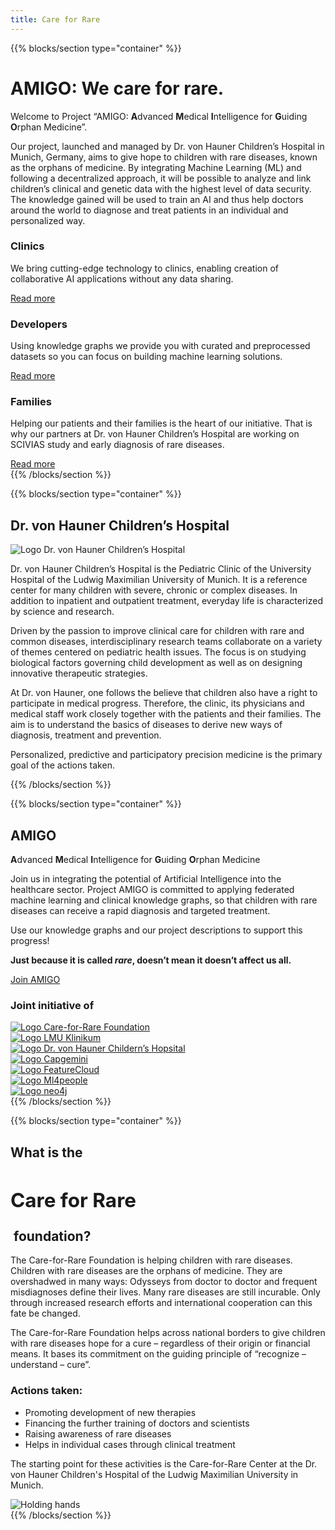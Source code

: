 ```yaml
---
title: Care for Rare
---
```


{{% blocks/section type="container" %}}
<div class="mb-4">
<div class="d-inline-flex -bg-primary p-2 rounded">
<h1 class="-text-white display-5 fw-bold m-0">AMIGO: We care for rare.</h1>
</div>
</div>

<p class="lead">
Welcome to Project “AMIGO: <strong>A</strong>dvanced <strong>M</strong>edical <strong>I</strong>ntelligence for <strong>G</strong>uiding <strong>O</strong>rphan Medicine”.
</p>
<p class="mb-4">
Our project, launched and managed by Dr. von Hauner Children’s Hospital in Munich, Germany, aims to give hope to children with rare diseases, known as the orphans of medicine. By integrating Machine Learning (ML) and following a decentralized approach, it will be possible to analyze and link children’s clinical and genetic data with the highest level of data security. The knowledge gained will be used to train an AI and thus help doctors around the world to diagnose and treat patients in an individual and personalized way.
</p>

<div class="row row-cols-1 row-cols-md-3 g-4 p-0">
<div class="col">
<div class="card h-100">
<div class="card-body">
<div class="d-flex pb-2">
<div class="flex-grow-1"><h3 class="card-title">Clinics</h3></div>
<div><i class="fa-regular fa-hospital fa-2xl"></i></div>
</div>
<p class="card-text">
We bring cutting-edge technology to clinics, enabling creation of collaborative AI applications without any data sharing.
</p>
</div>
<div class="card-footer bg-white border-0 mb-2">
<a href="./docs/clinics" class="btn btn-light">Read more</a>
</div>
</div>
</div>
<div class="col">
<div class="card h-100">
<div class="card-body">
<div class="d-flex pb-2">
<div class="flex-grow-1"><h3 class="card-title">Developers</h3></div>
<div><i class="fa-regular fa-code fa-2xl"></i></div>
</div>
<p class="card-text flex-grow-1">Using knowledge graphs we provide you with curated and preprocessed datasets so you can focus on building machine learning solutions.
</p>
</div>
<div class="card-footer bg-white border-0 mb-2">
<a href="./docs/developers/" class="btn btn-light">Read more</a>
</div>
</div>
</div>
<div class="col">
<div class="card h-100">
<div class="card-body">
<div class="d-flex pb-2">
<div class="flex-grow-1"><h3 class="card-title">Families</h3></div>
<div><i class="fa-regular fa-people-roof fa-2xl"></i></div>
</div>
<p class="card-text">
Helping our patients and their families is the heart of our initiative. That is why our partners at Dr. von Hauner Children’s Hospital are working on SCIVIAS study and early diagnosis of rare diseases.
</p>
</div>
<div class="card-footer bg-white border-0 mb-2">
<a href="./docs/families" class="btn btn-light">Read more</a>
</div>
</div>
</div>
</div>
{{% /blocks/section %}}

{{% blocks/section type="container" %}}
<h2>Dr. von Hauner Children’s Hospital</h2>
<div class="container text-left pt-3">
<div class="row p-0">
<div class="col-2">
<img src="./logo-hauner-hospital-caption.png" class="img-fluid rounded" alt="Logo Dr. von Hauner Children’s Hospital">
</div>
<div class="col">

Dr. von Hauner Children’s Hospital is the Pediatric Clinic of the University Hospital of the Ludwig Maximilian University of Munich. It is a reference center for many children with severe, chronic or complex diseases. In addition to inpatient and outpatient treatment, everyday life is characterized by science and research.

Driven by the passion to improve clinical care for children with rare and common diseases, interdisciplinary research teams collaborate on a variety of themes centered on pediatric health issues. The focus is on studying biological factors governing child development as well as on designing innovative therapeutic strategies.

At Dr. von Hauner, one follows the believe that children also have a right to participate in medical progress. Therefore, the clinic, its physicians and medical staff work closely together with the patients and their families. The aim is to understand the basics of diseases to derive new ways of diagnosis, treatment and prevention.

Personalized, predictive and participatory precision medicine is the primary goal of the actions taken.

</div>
</div>
</div>
{{% /blocks/section %}}

{{% blocks/section type="container" %}}
<div class="pt-4">
<h2>AMIGO</h2>
<p class="fs-5"><strong>A</strong>dvanced <strong>M</strong>edical <strong>I</strong>ntelligence for <strong>G</strong>uiding <strong>O</strong>rphan Medicine</p>

Join us in integrating the potential of Artificial Intelligence into the healthcare sector. Project AMIGO is committed to applying federated machine learning and clinical knowledge graphs, so that children with rare diseases can receive a rapid diagnosis and targeted treatment. 

Use our knowledge graphs and our project descriptions to support this progress! 

**Just because it is called *rare*, doesn’t mean it doesn’t affect us all.**

<a href="./docs/developers/amigo" class="btn btn-light">Join AMIGO <i class="fa-solid fa-arrow-right"></i></a>
</div>

<div class="container text-center">
<h3>Joint initiative of</h3>
<div class="row gx-md-3 gx-lg-5 mt-5 align-items-center justify-content-evenly">
<div class="col">
<a href="https://www.care-for-rare.org/en/home/">
<img src="./logo-careforrare.jpg" class="img-fluid px-lg-4" alt="Logo Care-for-Rare Foundation">
</a>
</div>
<div class="col">
<a href="https://www.lmu-klinikum.de/">
<img src="./logo-lmu-klinikum.jpg" class="img-fluid px-lg-2" alt="Logo LMU Klinikum">
</a>
</div>
<div class="col">
<a href="https://www.lmu-klinikum.de/hauner/kinder-und-kinderpoliklinik">
<img src="./logo-hauner-hospital.jpg" class="img-fluid px-lg-4" alt="Logo Dr. von Hauner Childern’s Hopsital">
</a>
</div>
</div>
<div class="row gx-md-3 gx-lg-5 mt-5 p-0 align-items-center justify-content-evenly">
<div class="col">
<a href="https://www.capgemini.com/de-de/">
<img src="./logo-capgemini.svg" class="img-fluid" alt="Logo Capgemini">
</a>
</div>
<div class="col">
<a href="https://featurecloud.eu/">
<img src="./logo-featurecloud.png" class="img-fluid" alt="Logo FeatureCloud">
</a>
</div>
<div class="col">
<a href="https://www.mi4people.org/">
<img src="./logo-ml4people.png" class="img-fluid px-lg-5" alt="Logo Ml4people">
</a>
</div>
<div class="col">
<a href="https://neo4j.com/">
<img src="./logo-neo4j.jpg" class="img-fluid px-lg-5" alt="Logo neo4j">
</a>
</div>
</div>
</div>
{{% /blocks/section %}}

{{% blocks/section type="container" %}}
<div class="container text-left">
<div class="row p-0">
<div class="col-md-8">
<h2>What is the&nbsp;<div class="d-inline-flex -bg-primary p-1 rounded">
<h2 class="-text-white fw-bold m-0">Care for Rare</h2>
</div>&nbsp;foundation?
</h2>
<p>
The Care-for-Rare Foundation is helping children with rare diseases. Children with rare diseases are the
orphans of medicine. They are overshadwed in many ways: Odysseys from doctor to doctor and frequent
misdiagnoses define their lives. Many rare diseases are still incurable. Only through increased research
efforts and international cooperation can this fate be changed. </p>
<p>The Care-for-Rare Foundation helps across national borders to give children with rare diseases hope for a
cure – regardless of their origin or financial means. It bases its commitment on the guiding principle
of “recognize – understand – cure”.
</p>
<div>
<h3>Actions taken:</h3>
<ul class="list-group list-group-flush pb-3">
<li class="list-group-item"><i class="fa-regular fa-circle-check pe-2" style="color: #00883A"></i>Promoting development of new therapies</li>
<li class="list-group-item"><i class="fa-regular fa-circle-check pe-2"  style="color: #00883A"></i>Financing the further training of doctors and scientists</li>
<li class="list-group-item"><i class="fa-regular fa-circle-check pe-2"  style="color: #00883A"></i>Raising awareness of rare diseases</li>
<li class="list-group-item"><i class="fa-regular fa-circle-check pe-2"  style="color: #00883A"></i>Helps in individual cases through clinical treatment</li>
</ul>
<p>The starting point for these activities is the Care-for-Rare Center at the Dr. von Hauner Children's Hospital of the Ludwig Maximilian University in Munich.</p>
</div>
</div>
<div class="col-md-4">
<img src="https://images.unsplash.com/photo-1584515933487-779824d29309?q=80&w=1740&auto=format&fit=crop&ixlib=rb-4.0.3&ixid=M3wxMjA3fDB8MHxwaG90by1wYWdlfHx8fGVufDB8fHx8fA%3D%3D"
class="img-fluid rounded" alt="Holding hands">
</div>
</div>
{{% /blocks/section %}}



